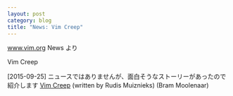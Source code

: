 ```yaml
---
layout: post
category: blog
title: "News: Vim Creep"
---
```


www.vim.org News より

Vim Creep

[2015-09-25] ニュースではありませんが、面白そうなストーリーがあったので紹介します [Vim Creep](http://rdsm.ca/vim) (written by Rudis Muiznieks) (Bram Moolenaar)

